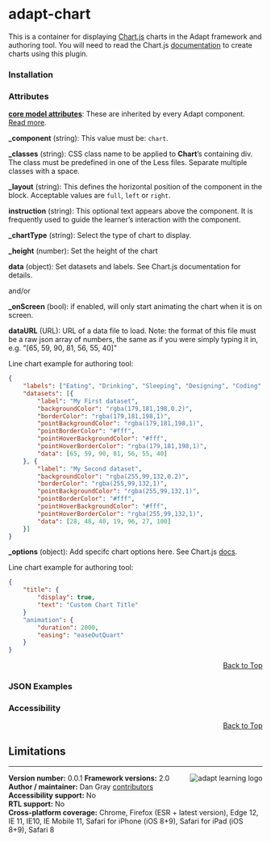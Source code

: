 # adapt-chart  

This is a container for displaying [Chart.js](http://www.chartjs.org/) charts in the Adapt framework and authoring tool.  You will need to read the Chart.js [documentation](http://www.chartjs.org/docs/) to create charts using this plugin.



### Installation




### Attributes

[**core model attributes**](https://github.com/adaptlearning/adapt_framework/wiki/Core-model-attributes): These are inherited by every Adapt component. [Read more](https://github.com/adaptlearning/adapt_framework/wiki/Core-model-attributes).

**_component** (string): This value must be: `chart`.

**_classes** (string): CSS class name to be applied to **Chart**’s containing div. The class must be predefined in one of the Less files. Separate multiple classes with a space.

**_layout** (string): This defines the horizontal position of the component in the block. Acceptable values are `full`, `left` or `right`.  

**instruction** (string): This optional text appears above the component. It is frequently used to
guide the learner’s interaction with the component.  

**_chartType** (string): Select the type of chart to display. 

**_height** (number): Set the height of the chart

**data** (object): Set datasets and labels. See Chart.js documentation for details. 

and/or 

**_onScreen** (bool): if enabled, will only start animating the chart when it is on screen.

**dataURL** (URL): URL of a data file to load. Note: the format of this file must be a raw json array of numbers, the same as if you were simply typing it in, e.g. "[65, 59, 90, 81, 56, 55, 40]"

Line chart example for authoring tool:

```JSON
{
    "labels": ["Eating", "Drinking", "Sleeping", "Designing", "Coding", "Cycling", "Running"],
    "datasets": [{
        "label": "My First dataset",
        "backgroundColor": "rgba(179,181,198,0.2)",
        "borderColor": "rgba(179,181,198,1)",
        "pointBackgroundColor": "rgba(179,181,198,1)",
        "pointBorderColor": "#fff",
        "pointHoverBackgroundColor": "#fff",
        "pointHoverBorderColor": "rgba(179,181,198,1)",
        "data": [65, 59, 90, 81, 56, 55, 40]
    }, {
        "label": "My Second dataset",
        "backgroundColor": "rgba(255,99,132,0.2)",
        "borderColor": "rgba(255,99,132,1)",
        "pointBackgroundColor": "rgba(255,99,132,1)",
        "pointBorderColor": "#fff",
        "pointHoverBackgroundColor": "#fff",
        "pointHoverBorderColor": "rgba(255,99,132,1)",
        "data": [28, 48, 40, 19, 96, 27, 100]
    }]
}
```

**_options** (object): Add specifc chart options here. See Chart.js [docs](http://www.chartjs.org/docs/#line-chart-chart-options).

Line chart example for authoring tool:

```JSON
{
    "title": {
        "display": true,
        "text": "Custom Chart Title"
    }
	"animation": {
		"duration": 2000,
		"easing": "easeOutQuart"
	}
}
```

<div float align=right><a href="#top">Back to Top</a></div>

### JSON Examples  


### Accessibility

<div float align=right><a href="#top">Back to Top</a></div>

## Limitations

----------------------------
**Version number:**  0.0.1   <a href="https://community.adaptlearning.org/" target="_blank"><img src="https://github.com/adaptlearning/documentation/blob/master/04_wiki_assets/plug-ins/images/adapt-logo-mrgn-lft.jpg" alt="adapt learning logo" align="right"></a>
**Framework versions:** 2.0  
**Author / maintainer:** Dan Gray [contributors](https://github.com/dancgray/adapt-chart/graphs/contributors)  
**Accessibility support:** No   
**RTL support:** No  
**Cross-platform coverage:** Chrome, Firefox (ESR + latest version), Edge 12, IE 11, IE10, IE Mobile 11, Safari for iPhone (iOS 8+9), Safari for iPad (iOS 8+9), Safari 8     
